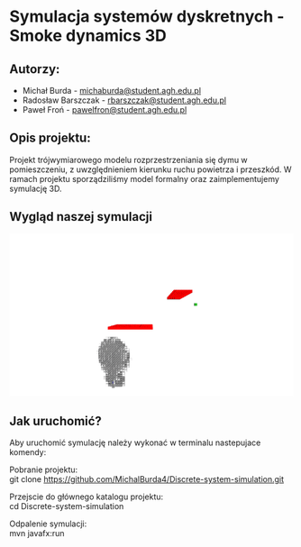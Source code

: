 # Symulacja systemów dyskretnych - Smoke dynamics 3D​

## Autorzy:
- Michał Burda - michaburda@student.agh.edu.pl​
- Radosław Barszczak - rbarszczak@student.agh.edu.pl​
- Paweł Froń - pawelfron@student.agh.edu.pl

## Opis projektu:
Projekt trójwymiarowego modelu rozprzestrzeniania się dymu w pomieszczeniu, z uwzględnieniem kierunku ruchu powietrza i przeszkód.​
W ramach projektu sporządziliśmy model formalny oraz zaimplementujemy symulację 3D.

## Wygląd naszej symulacji
![Gif aplikacji](Prezentacje/output.gif)

## Jak uruchomić?
Aby uruchomić symulację należy wykonać w terminalu nastepujace komendy:

Pobranie projektu: <br>
git clone https://github.com/MichalBurda4/Discrete-system-simulation.git

Przejscie do głównego katalogu projektu: <br>
cd Discrete-system-simulation

Odpalenie symulacji: <br>
mvn javafx:run
